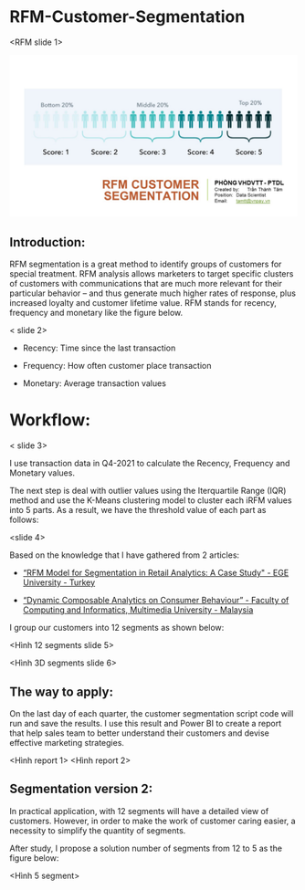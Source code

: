 # RFM-Customer-Segmentation

<RFM slide 1>

![My Image](images/Slide1.JPG)

## Introduction:

RFM segmentation is a great method to identify groups of customers for special treatment. RFM analysis allows marketers to target specific clusters of customers with communications that are much more relevant for their particular behavior – and thus generate much higher rates of response, plus increased loyalty and customer lifetime value. RFM stands for recency, frequency and monetary like the figure below.

< slide 2>

+ Recency: Time since the last transaction

+ Frequency: How often customer place transaction

+ Monetary: Average transaction values

# Workflow:

< slide 3>

I use transaction data in Q4-2021 to calculate the Recency, Frequency and Monetary values.

The next step is deal with outlier values using the Iterquartile Range (IQR) method and use the K-Means clustering model to cluster each iRFM values into 5 parts. As a result, we have the threshold value of each part as follows:

<slide 4>

Based on the knowledge that I have gathered from 2 articles:
+ [“RFM Model for Segmentation in Retail Analytics: A Case Study" - EGE University - Turkey](https://dergipark.org.tr/en/download/article-file/951937)

+ [“Dynamic Composable Analytics on Consumer Behaviour”  - Faculty of Computing and Informatics, Multimedia University - Malaysia](https://www.researchgate.net/publication/326152612_Dynamic_Composable_Analytics_on_Consumer_Behaviour)

I group our customers into 12 segments as shown below:

<Hình 12 segments slide 5>

<Hình 3D segments slide 6>

## The way to apply:

On the last day of each quarter, the customer segmentation script code will run and save the results. I use this result and Power BI to create a report that help sales team to better understand their customers and devise effective marketing strategies.

<Hình report 1>
<Hình report 2>

## Segmentation version 2:

In practical application, with 12 segments will have a detailed view of customers. However, in order to make the work of customer caring easier, a necessity to simplify the quantity of segments.

After study, I propose a solution number of segments from 12 to 5 as the figure below:

<Hình 5 segment>

